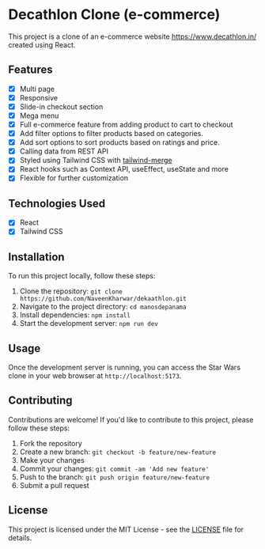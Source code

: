 # Decathlon Clone (e-commerce)

This project is a clone of an e-commerce website https://www.decathlon.in/ created using React.

## Features

- [x] Multi page
- [x] Responsive
- [x] Slide-in checkout section
- [x] Mega menu
- [x] Full e-commerce feature from adding product to cart to checkout
- [x] Add filter options to filter products based on categories.
- [x] Add sort options to sort products based on ratings and price.
- [x] Calling data from REST API
- [x] Styled using Tailwind CSS with [tailwind-merge](https://www.npmjs.com/package/tailwind-merge)
- [x] React hooks such as Context API, useEffect, useState and more
- [x] Flexible for further customization

## Technologies Used

- [x] React
- [x] Tailwind CSS

## Installation

To run this project locally, follow these steps:

1. Clone the repository: `git clone https://github.com/NaveenKharwar/dekaathlon.git`
2. Navigate to the project directory: `cd manosdepanama`
3. Install dependencies: `npm install`
4. Start the development server: `npm run dev`

## Usage

Once the development server is running, you can access the Star Wars clone in your web browser at `http://localhost:5173`.

## Contributing

Contributions are welcome! If you'd like to contribute to this project, please follow these steps:

1. Fork the repository
2. Create a new branch: `git checkout -b feature/new-feature`
3. Make your changes
4. Commit your changes: `git commit -am 'Add new feature'`
5. Push to the branch: `git push origin feature/new-feature`
6. Submit a pull request

## License

This project is licensed under the MIT License - see the [LICENSE](https://opensource.org/license/mit/) file for details.
